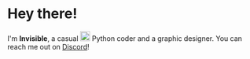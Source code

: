 # Hey there!
I'm **Invisible**, a casual <img src=https://upload.wikimedia.org/wikipedia/commons/thumb/c/c3/Python-logo-notext.svg/768px-Python-logo-notext.svg.png width="20"> Python coder and a graphic designer. You can reach me out on [Discord](https://discord.com/users/719807591869317201)!
